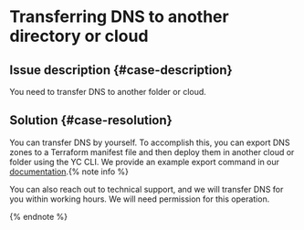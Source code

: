 # Transferring DNS to another directory or cloud



## Issue description {#case-description}

You need to transfer DNS to another folder or cloud.

## Solution {#case-resolution}

You can transfer DNS by yourself. To accomplish this, you can export DNS zones to a Terraform manifest file and then deploy them in another cloud or folder using the YC CLI. We provide an example export command in our [documentation](https://cloud.yandex.ru/docs/cli/cli-ref/managed-services/dns/bind-file/migrate-to-terraform).
​
{% note info %}

You can also reach out to technical support, and we will transfer DNS for you within working hours. We will need permission for this operation.

{% endnote %}